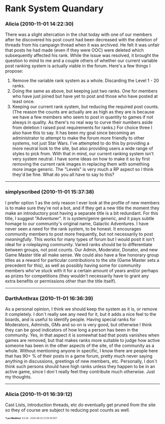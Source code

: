 # Rank System Quandary

### **Alicia** (2010-11-01 14:22:30)

There was a slight altercation in the chat today with one of our members after he discovered his post count had been decreased with the deletion of threads from his campaign thread when it was archived. He felt it was unfair that posts he had made (even if they were OOC) were deleted which subsequently affected his rank.
While the issue was resolved, it brought the question to mind to me and a couple others of whether our current variable post ranking system is actually viable in the forum.
Here's a few things I propose:
1. Remove the variable rank system as a whole. Discarding the Level 1 - 20 ranks.
2. Doing the same as above, but keeping just two ranks. One for members who have just joined but have yet to post and those who have posted at least once.
3. Keeping our current rank system, but reducing the required post counts. (The reason the counts are actually are as high as they are is because we have a few members who seem to post in quantity to games if not always in quality. As there's no real way to curve their numbers aside from deletion I raised post requirements for ranks.)
For choice three I also have this to say. It has been my goal since becoming an administrator to attempt to make the forum more friendly to other systems, not just Star Wars. I've attempted to do this by providing a more neutral look to the site, but also providing users a wide range of styles to pick from.
With that in mind, our current ranking system isn't very system neutral. I have some ideas on how to make it so by first removing the current rank images in replacing them with something more image generic. The "Levels" is very much a RP aspect so I think they'd be fine.
What do you all have to say to this?

---

### **simplyscribed** (2010-11-01 15:37:38)

I prefer option 1 as the only reason I ever look at the profile of new members is to make sure they're not a bot, and if they get a new title the moment they make an introductory post having a separate title is a bit redundant.
For this title, I suggest "Adventurer". It is system/genre generic, and it pays subtle homage to our community's original name, Galactic Adventures.
I have never seen a need for the rank system, to be honest. It encourages community members to post more frequently, but not necessarily to post *meaningfully*. This works for many types of forum but I would posit it isn't ideal for a roleplaying community.
Varied ranks should be to differentiate between groups, not post counts. Our Admin, Moderator, Donator, and new Game Master title all make sense. We could also have a few honorary group titles as a reward for particular contributions to the site (Game Master sets a precedent for this), as well as possibly having some for community members who've stuck with it for a certain amount of years and/or perhaps as prizes for competitions (they wouldn't necessarily have to grant any extra benefits or permissions other than the title itself).

---

### **DarthAnthrax** (2010-11-01 16:36:39)

As a personal opinion, I think we should keep the system as it is, or remove it completely. I don´t really see any need for it, but it adds a nice feel to the boards, and is useful to identify people.
Having special ranks for Moderators, Adminds, GMs and so on is very good, but otherwise I think they can be good indicators of how long a person has been in the community. Yes, in that aspect it is somewhat bad that posts vanishes when games are removed, but that makes ranks more suitable to judge how active someone has been in the other aspects of the site, of the community as a whole. Without mentioning anyone in specific, I know there are people here that has 90+ % of their posts in a game forum, pretty much never saying anything in discussions, greetings of new members, etc. Personally, I don´t think such persons should have high ranks unless they happen to be in an active game, since I don´t really feel they contribute much otherwise.
Just my thoughts.

---

### **Alicia** (2010-11-01 16:39:12)

Cast Lists, introduction threads, etc do eventually get pruned from the site so they of course are subject to reducing post counts as well.



<span style="font-size: 0.5em;">***Last Modified**: 4.0.28 - *2025-06-02 21:35:38 EDT*</span>